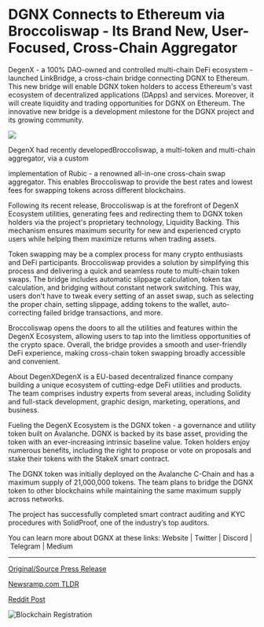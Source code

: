 # DGNX Connects to Ethereum via Broccoliswap - Its Brand New, User-Focused, Cross-Chain Aggregator

DegenX - a 100% DAO-owned and controlled multi-chain DeFi ecosystem - launched LinkBridge, a cross-chain bridge connecting DGNX to Ethereum. This new bridge will enable DGNX token holders to access Ethereum's vast ecosystem of decentralized applications (DApps) and services. Moreover, it will create liquidity and trading opportunities for DGNX on Ethereum. The innovative new bridge is a development milestone for the DGNX project and its growing community.

![](https://api.blockchainwire.io/uploads/BlockAdventureSRL/editor_image/9b83b948-3f27-4556-8b58-1c53193048b5.jpeg)

DegenX had recently developedBroccoliswap, a multi-token and multi-chain aggregator, via a custom

implementation of Rubic - a renowned all-in-one cross-chain swap aggregator. This enables Broccoliswap to provide the best rates and lowest fees for swapping tokens across different blockchains.

Following its recent release, Broccoliswap is at the forefront of DegenX Ecosystem utilities, generating fees and redirecting them to DGNX token holders via the project's proprietary technology, Liquidity Backing. This mechanism ensures maximum security for new and experienced crypto users while helping them maximize returns when trading assets.

Token swapping may be a complex process for many crypto enthusiasts and DeFi participants. Broccoliswap provides a solution by simplifying this process and delivering a quick and seamless route to multi-chain token swaps. The bridge includes automatic slippage calculation, token tax calculation, and bridging without constant network switching. This way, users don't have to tweak every setting of an asset swap, such as selecting the proper chain, setting slippage, adding tokens to the wallet, auto-correcting failed bridge transactions, and more.

Broccoliswap opens the doors to all the utilities and features within the DegenX Ecosystem, allowing users to tap into the limitless opportunities of the crypto space. Overall, the bridge provides a smooth and user-friendly DeFi experience, making cross-chain token swapping broadly accessible and convenient.

About DegenXDegenX is a EU-based decentralized finance company building a unique ecosystem of cutting-edge DeFi utilities and products. The team comprises industry experts from several areas, including Solidity and full-stack development, graphic design, marketing, operations, and business.

Fueling the DegenX Ecosystem is the DGNX token - a governance and utility token built on Avalanche. DGNX is backed by its base asset, providing the token with an ever-increasing intrinsic baseline value. Token holders enjoy numerous benefits, including the right to propose or vote on proposals and stake their tokens with the StakeX smart contract.

The DGNX token was initially deployed on the Avalanche C-Chain and has a maximum supply of 21,000,000 tokens. The team plans to bridge the DGNX token to other blockchains while maintaining the same maximum supply across networks.

The project has successfully completed smart contract auditing and KYC procedures with SolidProof, one of the industry’s top auditors.

You can learn more about DGNX at these links: Website | Twitter | Discord | Telegram | Medium 

---

[Original/Source Press Release](https://blockchainwire.io/press-release/dgnx-connects-to-ethereum-via-broccoliswap---its-brand-new-user-focused-cross-chain-aggregator)
                    

[Newsramp.com TLDR](None) 



[Reddit Post](https://www.reddit.com/r/CryptoNewsInfo/comments/1avdpsr/degenx_launches_linkbridge_to_connect_dgnx_to/) 



![Blockchain Registration](https://cdn.newsramp.app/blockchainwire/qrcode/242/11/dualbkL4.webp)